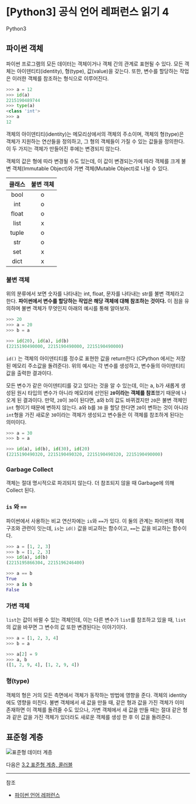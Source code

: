 # [Python3] 공식 언어 레퍼런스 읽기 4

Python3

## 파이썬 객체

파이썬 프로그램의 모든 데이터는 객체이거나 객체 간의 관계로 표현될 수 있다. 모든 객체는 아이덴티티(identity), 형(type), 값(value)을 갖는다. 또한, 변수를 할당하는 작업은 이러한 객체를 참조하는 형식으로 이루어진다.

```python
>>> a = 12
>>> id(a)
2215190489744
>>> type(a)
<class 'int'>
>>> a
12
```
객체의 아이덴티티(identity)는 메모리상에서의 객체의 주소이며, 객체의 형(type)은 객체가 지원하는 연산들을 정의하고, 그 형의 객체들이 가질 수 있는 값들을 정의한다. 이 두 가지는 객체가 만들어진 후에는 변경되지 않는다.

객체의 값은 형에 따라 변경될 수도 있는데, 이 값이 변경되는가에 따라 객체를 크게 불변 객체(Immutable Object)와 가변 객체(Mutable Object)로 나뉠 수 있다.

|클래스|불변 객체|
|:--:|:--:|
|bool|o|
|int|o|
|float|o|
|list|x|
|tuple|o|
|str|o|
|set|x|
|dict|x|


### 불변 객체

위의 분류에서 보면 숫자를 나타내는 int, float, 문자를 나타내는 str를 불변 객체라고 한다. **파이썬에서 변수를 할당하는 작업은 해당 객체에 대해 참조하는 것이다.** 이 점을 유의하며 불변 객체가 무엇인지 아래의 예시를 통해 알아보자.

```python
>>> 20
>>> a = 20
>>> b = a

>>> id(20), id(a), id(b)
(2215190490000, 2215190490000, 2215190490000)
```

`id()` 는 객체의 아이덴티티를 정수로 표현한 값을 return한다 (CPython 에서는 저장된 메모리 주소값을 돌려준다). 위의 예시는 각 변수를 생성하고, 변수들의 아이덴티티 값을 출력한 결과이다.

모든 변수가 같은 아이덴티티를 갖고 있다는 것을 알 수 있는데, 이는 a, b가 새롭게 생성된 원시 타입의 변수가 아니라 메모리에 선언된 **`20`이라는 객체를 참조**했기 때문에 나오게 된 결과이다. 만약, `20`이 `30`이 된다면, a와 b의 값도 바뀌겠지만 `20`은 불변 객체인 `int` 형이기 때문에 변하지 않는다. a와 b를 `30` 을 할당 한다면 `20`이 변하는 것이 아니라 `int`형을 가진 새로운 `30`이라는 객체가 생성되고 변수들은 이 객체를 참조하게 된다는 의미이다.

```python
>>> a = 30
>>> b = a

>>> id(a), id(b), id(30), id(20)
(2215190490320, 2215190490320, 2215190490320, 2215190490000)
```

### Garbage Collect

객체는 절대 명시적으로 파괴되지 않는다. 더 참조되지 않을 때 Garbage에 의해 Collect 된다.

### `is` 와 `==`

파이썬에서 사용하는 비교 연산자에는 `is`와 `==`가 있다. 이 둘의 관계는 파이썬의 객체 구조와 관련이 잇는데, `is`는 `id()` 값을 비교하는 함수이고, `==`는 값을 비교하는 함수이다.

```python
>>> a = [1, 2, 3] 
>>> b = [1, 2, 3] 
>>> id(a), id(b)
(2215195866304, 2215196246400)

>>> a == b
True
>>> a is b
False
```

### 가변 객체

`list`는 값이 바뀔 수 있는 객체인데, 이는 다른 변수가 `list`를 참조하고 있을 때, `list`의 값을 바꾸면 그 변수의 값 또한 변경된다는 이야기이다. 

```python
>>> a = [1, 2, 3, 4]
>>> b = a

>>> a[2] = 9
>>> a, b
([1, 2, 9, 4], [1, 2, 9, 4])
```

### 형(type)

객체의 형은 거의 모든 측면에서 객체가 동작하는 방법에 영향을 준다. 객체의 identity에도 영향을 미친다. 불변 객체에서 새 값을 만들 때, 같은 형과 값을 가진 객체가 이미 존재하면 이 객체를 돌려줄 수도 있으나, 가변 객체에서 새 값을 만들 때는 절대 같은 형과 같은 값을 가진 객체가 있더라도 새로운 객체를 생성 한 후 이 값을 돌려준다.

## 표준형 계층

![표준형 데이터 계층]()

다음은 [3.2 표준형 계층, 콜러블](https://docs.python.org/ko/3/reference/datamodel.html)

---
참조
* [파이썬 언어 레퍼런스](https://docs.python.org/ko/3/reference/lexical_analysis.html)